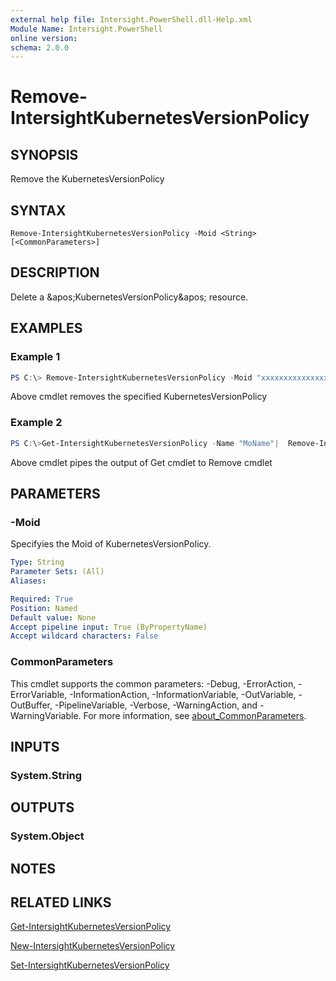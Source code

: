 ```yaml
---
external help file: Intersight.PowerShell.dll-Help.xml
Module Name: Intersight.PowerShell
online version:
schema: 2.0.0
---
```


# Remove-IntersightKubernetesVersionPolicy

## SYNOPSIS
Remove the KubernetesVersionPolicy

## SYNTAX

```
Remove-IntersightKubernetesVersionPolicy -Moid <String> [<CommonParameters>]
```

## DESCRIPTION
Delete a &amp;apos;KubernetesVersionPolicy&amp;apos; resource.

## EXAMPLES

### Example 1
```powershell
PS C:\> Remove-IntersightKubernetesVersionPolicy -Moid "xxxxxxxxxxxxxxxxxxxxxxxxxxx"
```
Above cmdlet removes the specified KubernetesVersionPolicy 

### Example 2
```powershell
PS C:\>Get-IntersightKubernetesVersionPolicy -Name "MoName"|  Remove-IntersightKubernetesVersionPolicy
```
Above cmdlet pipes the output of Get cmdlet to Remove cmdlet

## PARAMETERS

### -Moid
Specifyies the Moid of KubernetesVersionPolicy.

```yaml
Type: String
Parameter Sets: (All)
Aliases:

Required: True
Position: Named
Default value: None
Accept pipeline input: True (ByPropertyName)
Accept wildcard characters: False
```

### CommonParameters
This cmdlet supports the common parameters: -Debug, -ErrorAction, -ErrorVariable, -InformationAction, -InformationVariable, -OutVariable, -OutBuffer, -PipelineVariable, -Verbose, -WarningAction, and -WarningVariable. For more information, see [about_CommonParameters](http://go.microsoft.com/fwlink/?LinkID=113216).

## INPUTS

### System.String

## OUTPUTS

### System.Object
## NOTES

## RELATED LINKS

[Get-IntersightKubernetesVersionPolicy](./Get-IntersightKubernetesVersionPolicy.md)

[New-IntersightKubernetesVersionPolicy](./New-IntersightKubernetesVersionPolicy.md)

[Set-IntersightKubernetesVersionPolicy](./Set-IntersightKubernetesVersionPolicy.md)

